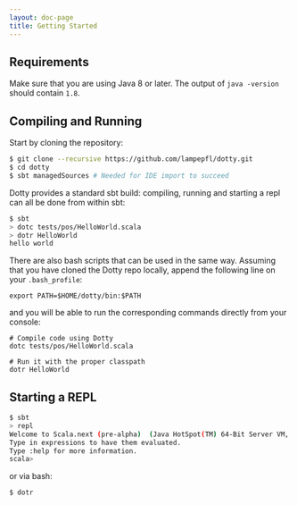```yaml
---
layout: doc-page
title: Getting Started
---
```


Requirements
------------
Make sure that you are using Java 8 or later. The output of `java -version`
should contain `1.8`.

Compiling and Running
---------------------
Start by cloning the repository:

```bash
$ git clone --recursive https://github.com/lampepfl/dotty.git
$ cd dotty
$ sbt managedSources # Needed for IDE import to succeed
```

Dotty provides a standard sbt build: compiling, running and starting a repl can
all be done from within sbt:

```bash
$ sbt
> dotc tests/pos/HelloWorld.scala
> dotr HelloWorld
hello world
```

There are also bash scripts that can be used in the same way. Assuming that you have cloned the Dotty repo locally, append 
the following line on your `.bash_profile`:

```shell
export PATH=$HOME/dotty/bin:$PATH
```

and you will be able to run the corresponding commands directly from your console:

```shell
# Compile code using Dotty
dotc tests/pos/HelloWorld.scala

# Run it with the proper classpath
dotr HelloWorld
```


Starting a REPL
---------------
```bash
$ sbt
> repl
Welcome to Scala.next (pre-alpha)  (Java HotSpot(TM) 64-Bit Server VM, Java 1.8.0_101).
Type in expressions to have them evaluated.
Type :help for more information.
scala>
```

or via bash:

```bash
$ dotr
```
